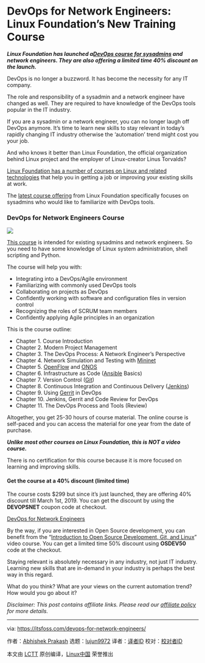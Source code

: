 [#]: collector: (lujun9972)
[#]: translator: ( )
[#]: reviewer: ( )
[#]: publisher: ( )
[#]: url: ( )
[#]: subject: (DevOps for Network Engineers: Linux Foundation’s New Training Course)
[#]: via: (https://itsfoss.com/devops-for-network-engineers/)
[#]: author: (Abhishek Prakash https://itsfoss.com/author/abhishek/)

DevOps for Network Engineers: Linux Foundation’s New Training Course
======

_**Linux Foundation has launched a[DevOps course for sysadmins][1] and network engineers. They are also offering a limited time 40% discount on the launch.**_

DevOps is no longer a buzzword. It has become the necessity for any IT company.

The role and responsibility of a sysadmin and a network engineer have changed as well. They are required to have knowledge of the DevOps tools popular in the IT industry.

If you are a sysadmin or a network engineer, you can no longer laugh off DevOps anymore. It’s time to learn new skills to stay relevant in today’s rapidly changing IT industry otherwise the ‘automation’ trend might cost you your job.

And who knows it better than Linux Foundation, the official organization behind Linux project and the employer of Linux-creator Linus Torvalds?

[Linux Foundation has a number of courses on Linux and related technologies][2] that help you in getting a job or improving your existing skills at work.

The [latest course offering][1] from Linux Foundation specifically focuses on sysadmins who would like to familiarize with DevOps tools.

### DevOps for Network Engineers Course

![][3]

[This course][1] is intended for existing sysadmins and network engineers. So you need to have some knowledge of Linux system administration, shell scripting and Python.

The course will help you with:

  * Integrating into a DevOps/Agile environment
  * Familiarizing with commonly used DevOps tools
  * Collaborating on projects as DevOps
  * Confidently working with software and configuration files in version control
  * Recognizing the roles of SCRUM team members
  * Confidently applying Agile principles in an organization



This is the course outline:

  * Chapter 1. Course Introduction
  * Chapter 2. Modern Project Management
  * Chapter 3. The DevOps Process: A Network Engineer’s Perspective
  * Chapter 4. Network Simulation and Testing with [Mininet][4]
  * Chapter 5. [OpenFlow][5] and [ONOS][6]
  * Chapter 6. Infrastructure as Code ([Ansible][7] Basics)
  * Chapter 7. Version Control ([Git][8])
  * Chapter 8. Continuous Integration and Continuous Delivery ([Jenkins][9])
  * Chapter 9. Using [Gerrit][10] in DevOps
  * Chapter 10. Jenkins, Gerrit and Code Review for DevOps
  * Chapter 11. The DevOps Process and Tools (Review)



Altogether, you get 25-30 hours of course material. The online course is self-paced and you can access the material for one year from the date of purchase.

_**Unlike most other courses on Linux Foundation, this is NOT a video course.**_

There is no certification for this course because it is more focused on learning and improving skills.

#### Get the course at a 40% discount (limited time)

The course costs $299 but since it’s just launched, they are offering 40% discount till March 1st, 2019. You can get the discount by using the **DEVOPSNET** coupon code at checkout.

[DevOps for Network Engineers][1]

By the way, if you are interested in Open Source development, you can benefit from the “[Introduction to Open Source Development, Git, and Linux][11]” video course. You can get a limited time 50% discount using **OSDEV50** code at the checkout.

Staying relevant is absolutely necessary in any industry, not just IT industry. Learning new skills that are in-demand in your industry is perhaps the best way in this regard.

What do you think? What are your views on the current automation trend? How would you go about it?

_Disclaimer: This post contains affiliate links. Please read our_ [_affiliate policy_][12] _for more details._

--------------------------------------------------------------------------------

via: https://itsfoss.com/devops-for-network-engineers/

作者：[Abhishek Prakash][a]
选题：[lujun9972][b]
译者：[译者ID](https://github.com/译者ID)
校对：[校对者ID](https://github.com/校对者ID)

本文由 [LCTT](https://github.com/LCTT/TranslateProject) 原创编译，[Linux中国](https://linux.cn/) 荣誉推出

[a]: https://itsfoss.com/author/abhishek/
[b]: https://github.com/lujun9972
[1]: http://shrsl.com/1glcb
[2]: https://shareasale.com/r.cfm?b=1074561&u=747593&m=59485&urllink=&afftrack=
[3]: https://i2.wp.com/itsfoss.com/wp-content/uploads/2019/02/DevOps-for-Network-Engineers-800x450.png?resize=800%2C450&ssl=1
[4]: http://mininet.org/
[5]: https://en.wikipedia.org/wiki/OpenFlow
[6]: https://onosproject.org/
[7]: https://www.ansible.com/
[8]: https://itsfoss.com/basic-git-commands-cheat-sheet/
[9]: https://jenkins.io/
[10]: https://www.gerritcodereview.com/
[11]: https://shareasale.com/r.cfm?b=1193750&u=747593&m=59485&urllink=&afftrack=
[12]: https://itsfoss.com/affiliate-policy/
